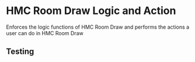 # HMC Room Draw Logic and Action
Enforces the logic functions of HMC Room Draw and performs the actions a user can do in HMC Room Draw
## Testing
